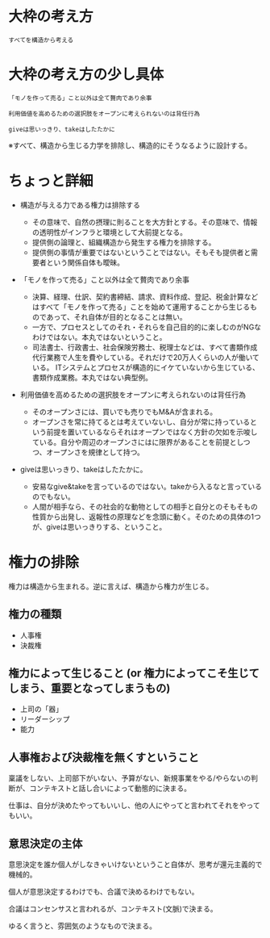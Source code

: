 # 大枠の考え方

```
すべてを構造から考える
```


# 大枠の考え方の少し具体

```
「モノを作って売る」こと以外は全て贅肉であり余事
```

```
利用価値を高めるための選択肢をオープンに考えられないのは背任行為
```

```
giveは思いっきり、takeはしたたかに
```

※すべて、構造から生じる力学を排除し、構造的にそうなるように設計する。


# ちょっと詳細

- 構造が与える力である権力は排除する
  - その意味で、自然の摂理に則ることを大方針とする。その意味で、情報の透明性がインフラと環境として大前提となる。
  - 提供側の論理と、組織構造から発生する権力を排除する。
  - 提供側の事情が重要ではないということではない。そもそも提供者と需要者という関係自体も曖昧。

- 「モノを作って売る」こと以外は全て贅肉であり余事
  - 決算、経理、仕訳、契約書締結、請求、資料作成、登記、税金計算などはすべて「モノを作って売る」ことを始めて運用することから生じるものであって、それ自体が目的となることは無い。
  - 一方で、プロセスとしてのそれ・それらを自己目的的に楽しむのがNGなわけではない。本丸ではないということ。
  - 司法書士、行政書士、社会保険労務士、税理士などは、すべて書類作成代行業務で人生を費やしている。それだけで20万人くらいの人が働いている。 ITシステムとプロセスが構造的にイケていないから生じている、書類作成業務。本丸ではない典型例。

- 利用価値を高めるための選択肢をオープンに考えられないのは背任行為
  - そのオープンさには、買いでも売りでもM&Aが含まれる。
  - オープンさを常に持てるとは考えていないし、自分が常に持っているという前提を置いているならそれはオープンではなく方針の欠如を示唆している。自分や周辺のオープンさにはに限界があることを前提としつつ、オープンさを規律として持つ。

- giveは思いっきり、takeはしたたかに。
  - 安易なgive&takeを言っているのではない。takeから入るなと言っているのでもない。
  - 人間が相手なら、その社会的な動物としての相手と自分とのそもそもの性質から出発し、返報性の原理などを念頭に動く。そのための具体の1つが、giveは思いっきりする、ということ。


# 権力の排除

権力は構造から生まれる。逆に言えば、構造から権力が生じる。

## 権力の種類

- 人事権
- 決裁権

## 権力によって生じること (or 権力によってこそ生じてしまう、重要となってしまうもの)

- 上司の「器」
- リーダーシップ
- 能力

## 人事権および決裁権を無くすということ

稟議をしない、上司部下がいない、予算がない、新規事業をやる/やらないの判断が、コンテキストと話し合いによって動態的に決まる。

仕事は、自分が決めたやってもいいし、他の人にやってと言われてそれをやってもいい。

## 意思決定の主体

意思決定を誰か個人がしなきゃいけないということ自体が、思考が還元主義的で機械的。

個人が意思決定するわけでも、合議で決めるわけでもない。

合議はコンセンサスと言われるが、コンテキスト(文脈)で決まる。

ゆるく言うと、雰囲気のようなもので決まる。
